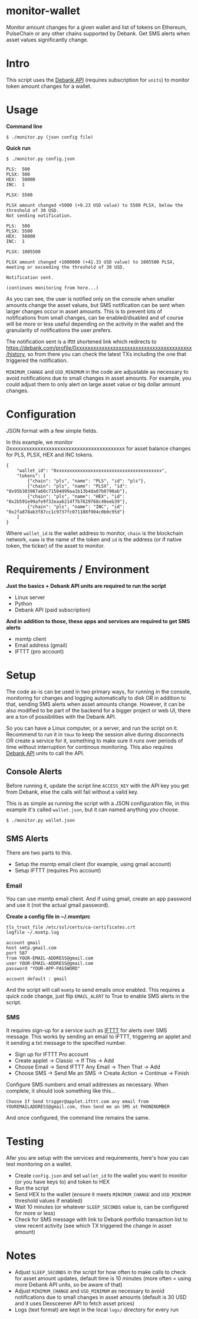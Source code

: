 # monitor-wallet
Monitor amount changes for a given wallet and list of tokens on Ethereum, PulseChain or any other chains supported by Debank. Get SMS alerts when asset values significantly change.

# Intro
This script uses the [Debank API](https://cloud.debank.com) (requires subscription for `units`) to monitor token amount changes for a wallet.

# Usage
**Command line**

```
$ ./monitor.py (json config file)
```

**Quick run**
```
$ ./monitor.py config.json

PLS:  500
PLSX: 500
HEX:  50000
INC:  1

PLSX: 5500

PLSX amount changed +5000 (+0.23 USD value) to 5500 PLSX, below the threshold of 30 USD.
Not sending notification.

PLS:  500
PLSX: 5500
HEX:  50000
INC:  1

PLSX: 1005500

PLSX amount changed +1000000 (+41.33 USD value) to 1005500 PLSX, meeting or exceeding the threshold of 30 USD.

Notification sent.

(continues monitoring from here...)
```

As you can see, the user is notified only on the console when smaller amounts change the asset values, but SMS notification can be sent when larger changes occur in asset amounts. This is to prevent lots of notifications from small changes, can be enabled/disabled and of course will be more or less useful depending on the activity in the wallet and the granularity of notifications the user prefers.

The notification sent is a ifttt shortened link which redirects to https://debank.com/profile/0xxxxxxxxxxxxxxxxxxxxxxxxxxxxxxxxxxxxxxxxx/history, so from there you can check the latest TXs including the one that triggered the notification.

`MINIMUM_CHANGE` and `USD_MINIMUM` in the code are adjustable as necessary to avoid notifications due to small changes in asset amounts. For example, you could adjust them to only alert on large asset value or big dollar amount changes.

# Configuration

JSON format with a few simple fields.

In this example, we monitor 0xxxxxxxxxxxxxxxxxxxxxxxxxxxxxxxxxxxxxxxxx for asset balance changes for PLS, PLSX, HEX and INC tokens.

```
{
    "wallet_id": "0xxxxxxxxxxxxxxxxxxxxxxxxxxxxxxxxxxxxxxxx",
    "tokens": [
        {"chain": "pls", "name": "PLS", "id": "pls"},
        {"chain": "pls", "name": "PLSX", "id": "0x95b303987a60c71504d99aa1b13b4da07b0790ab"},
        {"chain": "pls", "name": "HEX", "id": "0x2b591e99afe9f32eaa6214f7b7629768c40eeb39"},
        {"chain": "pls", "name": "INC", "id": "0x2fa878ab3f87cc1c9737fc071108f904c0b0c95d"}
    ]
}
```

Where `wallet_id` is the wallet address to monitor, `chain` is the blockchain network, `name` is the name of the token and `id` is the address (or if native token, the ticker) of the asset to monitor.

# Requirements / Environment
**Just the basics + Debank API units are required to run the script**
- Linux server
- Python
- Debank API (paid subscription)

**And in addition to those, these apps and services are required to get SMS alerts**
- msmtp client
- Email address (gmail)
- IFTTT (pro account)

# Setup
The code as-is can be used in two primary ways, for running in the console, monitoring for changes and logging automatically to disk OR in addition to that, sending SMS alerts when asset amounts change. However, it can be also modified to be part of the backend for a bigger project or web UI, there are a ton of possibilities with the Debank API.

So you can have a Linux computer, or a server, and run the script on it. Recommend to run it in `tmux` to keep the session alive during disconnects OR create a service for it, something to make sure it runs over periods of time without interruption for continous monitoring. This also requires [Debank API](https://cloud.debank.com) units to call the API.

## Console Alerts
Before running it, update the script line `ACCESS_KEY` with the API key you get from Debank, else the calls will fail without a valid key.

This is as simple as running the script with a JSON configuration file, in this example it's called `wallet.json`, but it can named anything you choose.

```
$ ./monitor.py wallet.json
```

## SMS Alerts
There are two parts to this.
- Setup the msmtp email client (for example, using gmail account)
- Setup IFTTT (requires Pro account)

### Email
You can use msmtp email client. And if using gmail, create an app password and use it (not the actual gmail password).

**Create a config file in ~/.msmtprc**
```
tls_trust_file /etc/ssl/certs/ca-certificates.crt
logfile ~/.msmtp.log

account gmail
host smtp.gmail.com
port 587
from YOUR-EMAIL-ADDRESS@gmail.com
user YOUR-EMAIL-ADDRESS@gmail.com
password "YOUR-APP-PASSWORD"

account default : gmail
```

And the script will call `msmtp` to send emails once enabled. This requires a quick code change, just flip `EMAIL_ALERT` to True to enable SMS alerts in the script.

### SMS
It requires sign-up for a service such as [IFTTT](https://www.ifttt.com) for alerts over SMS message. This works by sending an email to IFTTT, triggering an applet and it sending a txt message to the specified number.

- Sign up for IFTTT Pro account
- Create applet -> Classic -> If This -> Add
- Choose Email -> Send IFTTT Any Email -> Then That -> Add
- Choose SMS -> Send Me an SMS -> Create Action -> Continue -> Finish

Configure SMS numbers and email addresses as necessary. When complete, it should look something like this...

`Choose If Send trigger@applet.ifttt.com any email from YOUREMAILADDRESS@gmail.com, then Send me an SMS at PHONENUMBER`

And once configured, the command line remains the same.

# Testing
Afer you are setup with the services and requirements, here's how you can test monitoring on a wallet.

- Create `config.json` and set `wallet_id` to the wallet you want to monitor (or you have keys to) and token to HEX
- Run the script
- Send HEX to the wallet (ensure it meets `MINIMUM_CHANGE` and `USD_MINIMUM` threshold values if enabled)
- Wait 10 minutes (or whatever `SLEEP_SECONDS` value is, can be configured for more or less)
- Check for SMS message with link to Debank portfolio transaction list to view recent activity (see which TX triggered the change in asset amount)

# Notes
- Adjust `SLEEP_SECONDS` in the script for how often to make calls to check for asset amount updates, default time is 10 minutes (more often = using more Debank API units, so be aware of that)
- Adjust `MINIMUM_CHANGE` and `USD_MINIMUM` as necessary to avoid notifications due to small changes in asset amounts (default is 30 USD and it uses Dexsceener API to fetch asset prices)
- Logs (text format) are kept in the local `logs/` directory for every run
